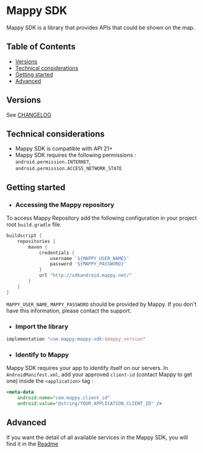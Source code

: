 # Mappy SDK

Mappy SDK is a library that provides APIs that could be shown on the map.

## Table of Contents  

- [Versions](#versions)
- [Technical considerations](#technical-considerations)
- [Getting started](#getting-started)
- [Advanced](#advanced)


## Versions

See [CHANGELOG](CHANGELOG)

## Technical considerations

 - Mappy SDK is compatible with API 21+
 - Mappy SDK requires the following permissions : `android.permission.INTERNET`, `android.permission.ACCESS_NETWORK_STATE`

## Getting started

- ### Accessing the Mappy repository

To access Mappy Repository add the following configuration in your project root `build.gradle` file.
```groovy
buildscript {
    repositories {
        maven {
            credentials {
                username '${MAPPY_USER_NAME}'
                password '${MAPPY_PASSWORD}'
            }
            url "http://sdkandroid.mappy.net/"
        }
    }
}
```
`MAPPY_USER_NAME`, `MAPPY_PASSWORD` should be provided by Mappy.
If you don't have this information, please contact the support.

- ### Import the library

```groovy
implementation "com.mappy:mappy-sdk:$mappy_version"
```


- ### Identify to Mappy

Mappy SDK requires your app to identify itself on our servers. In `AndroidManifest.xml`, add your approved `client-id` (contact Mappy to get one) inside the `<application>` tag :

```xml
<meta-data
    android:name="com.mappy.client_id"
    android:value="@string/YOUR_APPLICATION_CLIENT_ID" />
```

## Advanced

If you want the detail of all available services in the Mappy SDK, you will find it in the [Readme](sample/README.md)
